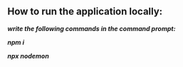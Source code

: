## How to run the application locally:


***write the following commands in the command prompt:***


**_npm i_**


**_npx nodemon_**
